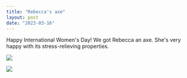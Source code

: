 ```yaml
---
title: "Rebecca's axe"
layout: post
date: "2023-03-16"
---
```


Happy International Women's Day! We got Rebecca an axe. She's very happy with its stress-relieving properties.

![](/assets/images/2023/20230308_1441511197167625080986298-461x1024.jpg)

![](/assets/images/2023/20230308_144154454884664166681273-461x1024.jpg)
